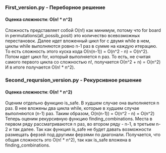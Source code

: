 ### First_version.py - Переборное решение

#### Оценка сложности: О(n! * n^2)

Сложность представляет собой O(n!) как минимум, потому что 
for board in permutations(all_possib_posit) это количество всевозможных перестановок.
Далее идет вложенный цикл for с двумя while в нем, циклы while выполняются ровно n-1 раз в сумме на каждую итерацию. 
То есть сложность этого
куска кода О(n(n-1)) = O(n^2 - n) = O(n^2). Потом идет цикл for, который выполняется n раз.
То есть, не считая самого первого цикла со сложностью n!, получается О(n^2 + n) = O(n^2)
И в итоге получается О(n! * n^2).


### Second_reqursion_version.py - Рекурсивное решение
#### Оценка сложности: О(n! * n^2)
Оценим отдельно функцию is_safe. В худшем случае она выполняется n раз. В нее вложены два цикла while, 
которые в худшем случае выполняются (n-1) раз. Таким образом, O(n(n-1)) = O(n^2 - n) = O(n^2)
Теперь оценим рекурсивную функцию finding_combinations. Места в первом ряду рассматриваются n раз, во втором 
ряду - n-1, в третьем n-2 и так далее. Так как функция is_safe не будет давать возможности размещать
ферзей под другими ферзями по диагонали. Получается, что общая сложность это O(n! * n^2), так как is_safe 
вложена в finding_combinations.
